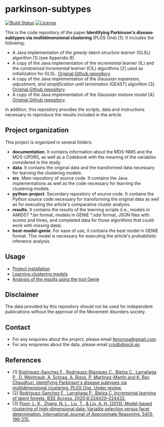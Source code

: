 # parkinson-subtypes
[![Build Status](https://travis-ci.com/ferjorosa/incremental-latent-forests.png?branch=master)](https://travis-ci.com/ferjorosa/parkinson-multidimensional-clustering) [![License](https://img.shields.io/badge/License-Apache%202.0-blue.svg)](https://opensource.org/licenses/Apache-2.0)

This is the code repository of the paper **Identifying Parkinson's disease subtypes via multidimensional clustering** (PLOS One) [1]. It includes the following: 

* A Java implementation of the *greedy latent structure learner* (GLSL) algorithm [1] (see Appendix B).
* A copy of the Java implementation of the *incremental learner* (IL) and the *constrained incremental learner* (CIL) algorithms [2] used as initialization for GLSL. [Original Github repository](https://github.com/ferjorosa/incremental-latent-forests).
* A copy of the Java implementation of the *Gaussian expansion, adjustment, and simplification until termination* (GEAST) algorithm [3]. [Original Github repository](https://github.com/kmpoon/pltm-east).
* A copy of the Java implementation of the *Gaussian mixture model* [4]. [Original Github repository](https://github.com/kmpoon/pltm-east).

In addition, this repository provides the scripts, data and instructions necessary to reproduce the results included in the article. 

## Project organization
This project is organized in several folders:

* **documentation**. It contains information about the MDS-NMS and the MDS-UPDRS, as well as a Codebook with the meaning of the variables considered in the study.
* **data**. It contains the original data and the transformed data necessary for learning the clustering models.
* **src**. Main repository of source code. It contains the Java implementations as well as the code necessary for learning the clustering models.
* **python-project**. Secondary repository of source code. It contains the Python source code necessary for transforming the original data as well as for executing the article's comparative cluster analysis.
* **results**. It contains the results of the learning scripts (i.e., models in AMIDST *.bn format, models in GENIE *.xdsl format, JSON files with scores and times, and completed data for those algorithms that could work with missing data).
* **best-model-genie**. For ease of use, it contains the best model in GENIE format. This model is necessary for executing the article's probabilistic inference analysis.

## Usage
* [Project installation](https://github.com/ferjorosa/parkinson-multidimensional-clustering/wiki)
* [Learning clustering models](https://github.com/ferjorosa/parkinson-multidimensional-clustering/wiki/Learn-clustering-models)
* [Analysis of the results using the tool Genie](https://github.com/ferjorosa/parkinson-multidimensional-clustering/wiki/Analysis-with-Genie)

## Disclaimer
The data provided by this repository should not be used for independent publications without the approval of the Movement disorders society. 

## Contact
* For any enquiries about the project, please email [ferjorosa@gmail.com](mailto:ferjorosa@gmail.com).
* For any enquieres about the data, please email [crodb@isciii.es](mailto:crodb@isciii.es).

## References

* [1] [Rodriguez-Sanchez F., Rodriguez-Blazquez C., Bielza C., Larrañaga P., D. Weintraub, A. Schrag, A. Rizos, P. Martinez-Martin and K. Ray Chaudhuri. Identifying Parkinson's disease subtypes via multidimensional clustering. PLOS One. Under review.]()
* [2] [Rodriguez-Sanchez F., Larrañaga P., Bielza C. Incremental learning of latent forests. IEEE Access. 2020;8:224420–224432.](https://ieeexplore.ieee.org/stamp/stamp.jsp?tp=&arnumber=9207730)
* [3] [Poon, L. K., Zhang, N. L., Liu, T., & Liu, A. H. (2013). Model-based clustering of high-dimensional data: Variable selection versus facet determination. International Journal of Approximate Reasoning, 54(1), 196-215.](https://www.sciencedirect.com/science/article/pii/S0888613X12001429/pdf?md5=6dd8ae15f83255027dddb8d4e160f5c7&pid=1-s2.0-S0888613X12001429-main.pdf).
